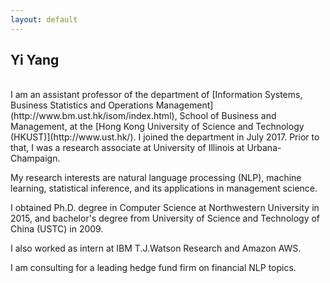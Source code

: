 ```yaml
---
layout: default
---
```


## Yi Yang
<br>
I am an assistant professor of the department of [Information Systems, Business Statistics and Operations Management](http://www.bm.ust.hk/isom/index.html), School of Business and Management, at the [Hong Kong University of Science and Technology (HKUST)](http://www.ust.hk/). I joined the department in July 2017. Prior to that, I was a research associate at University of Illinois at Urbana-Champaign. <br>

My research interests are natural language processing (NLP), machine learning, statistical inference, and its applications in management science. <br>


I obtained Ph.D. degree in Computer Science at Northwestern University in 2015, and bachelor's degree from University of Science and Technology of China (USTC) in 2009.<br>

I also worked as intern at IBM T.J.Watson Research and Amazon AWS. <br>

I am consulting for a leading hedge fund firm on financial NLP topics.<br>

